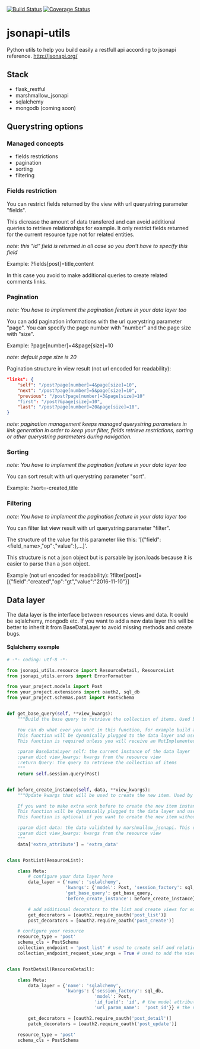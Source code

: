 [![Build Status](https://travis-ci.org/miLibris/jsonapi-utils.svg?branch=master)](https://travis-ci.org/miLibris/jsonapi-utils)
[![Coverage Status](https://coveralls.io/repos/github/miLibris/jsonapi-utils/badge.svg)](https://coveralls.io/github/miLibris/jsonapi-utils)

# jsonapi-utils
Python utils to help you build easily a restfull api according to jsonapi reference. http://jsonapi.org/

## Stack

- flask_restful
- marshmallow_jsonapi
- sqlalchemy
- mongodb (coming soon)

## Querystring options

### Managed concepts

- fields restrictions
- pagination
- sorting
- filtering


### Fields restriction
You can restrict fields returned by the view with url querystring parameter "fields".

This dicrease the amount of data transfered and can avoid additional queries to retrieve relationships for example.
It only restrict fields returned for the current resource type not for related entities.

*note: this "id" field is returned in all case so you don't have to specify this field*

Example: ?fields[post]=title,content

In this case you avoid to make additional queries to create related comments links.


### Pagination
*note: You have to implement the pagination feature in your data layer too*

You can add pagination informations with the url querystring parameter "page".
You can specify the page number with "number" and the page size with "size".

Example: ?page[number]=4&page[size]=10

*note: default page size is 20*

Pagination structure in view result (not url encoded for readability):
```json
"links": {
    "self": "/post?page[number]=4&page[size]=10",
    "next": "/post?page[number]=5&page[size]=10",
    "previous": "/post?page[number]=3&page[size]=10"
    "first": "/post?&page[size]=10",
    "last": "/post?page[number]=20&page[size]=10",
}
```
*note: pagination management keeps managed querystring parameters in link generation in order to keep your filter, fields retrieve restrictions, sorting or other querystring parameters during navigation.*


### Sorting
*note: You have to implement the pagination feature in your data layer too*

You can sort result with url querystring parameter "sort".

Example: ?sort=-created,title


### Filtering
*note: You have to implement the pagination feature in your data layer too*

You can filter list view result with url querystring parameter "filter".

The structure of the value for this parameter like this: '[{"field":<field_name>,"op":<operator>,"value":<value>},...]'.

This structure is not a json object but is parsable by json.loads because it is easier to parse than a json object.

Example (not url encoded for readability): ?filter[post]=[{"field":"created","op":"gt","value":"2016-11-10"}]


## Data layer

The data layer is the interface between resources views and data. It could be sqlalchemy, mongodb etc.
If you want to add a new data layer this will be better to inherit it from BaseDataLayer to avoid missing methods and create bugs.

#### Sqlalchemy exemple

```python
# -*- coding: utf-8 -*-

from jsonapi_utils.resource import ResourceDetail, ResourceList
from jsonapi_utils.errors import ErrorFormatter

from your_project.models import Post
from your_project.extensions import oauth2, sql_db
from your_project.schemas.post import PostSchema


def get_base_query(self, **view_kwargs):
    """Build the base query to retrieve the collection of items. Used by the get view of a list resource: the get collection view.

    You can do what ever you want in this function, for example build a complex query to retrieve your data or make checks.
    This function will be dynamically plugged to the data layer and used as the base data collector to retrieve list of items.
    This function is required unless you will receive an NotImplemented Exception.

    :param BaseDataLayer self: the current instance of the data layer
    :param dict view_kwargs: kwargs from the resource view
    :return Query: the query to retrieve the collection of items
    """
    return self.session.query(Post)


def before_create_instance(self, data, **view_kwargs):
    """Update kwargs that will be used to create the new item. Used by the post view of a detail resource: the create item view.

    If you want to make extra work before to create the new item instance you can do this in this function.
    This function will be dynamically plugged to the data layer and used before item instance creation.
    This function is optional if you want to create the new item without extra data.

    :param dict data: the data validated by marshmallow_jsonapi. This dict will be used as kwargs to create the new item.
    :param dict view_kwargs: kwargs from the resource view
    """
    data['extra_attribute'] = 'extra_data'


class PostList(ResourceList):

    class Meta:
        # configure your data layer here
        data_layer = {'name': 'sqlalchemy',
                      'kwargs': {'model': Post, 'session_factory': sql_db},
                      'get_base_query': get_base_query,
                      'before_create_instance': before_create_instance}

        # add additional decorators to the list and create views for example for oauth security
        get_decorators = [oauth2.require_oauth('post_list')]
        post_decorators = [oauth2.require_oauth('post_create')]

    # configure your resource
    resource_type = 'post'
    schema_cls = PostSchema
    collection_endpoint = 'post_list' # used to create self and relationship links
    collection_endpoint_request_view_args = True # used to add the view kwargs to the context of the url links creation


class PostDetail(ResourceDetail):

    class Meta:
        data_layer = {'name': 'sqlalchemy',
                      'kwargs': {'session_factory': sql_db,
                                 'model': Post,
                                 'id_field': 'id', # the model attribute you want to filter on when you retrieve an item
                                 'url_param_name':  'post_id'}} # the name of the key in view kwargs to retrieve the item value you want to filter with

        get_decorators = [oauth2.require_oauth('post_detail')]
        patch_decorators = [oauth2.require_oauth('post_update')]

    resource_type = 'post'
    schema_cls = PostSchema
```